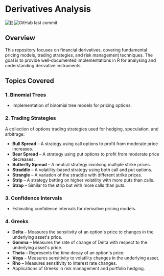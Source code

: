 # Derivatives Analysis

[![R](https://img.shields.io/badge/R-4.x-blue.svg)](https://www.r-project.org/)
![GitHub last commit](https://img.shields.io/github/last-commit/vladislavpyatnitskiy/deRivatives.svg)

## Overview
This repository focuses on financial derivatives, covering fundamental pricing models, trading strategies, and risk management techniques. The goal is to provide well-documented implementations in R for analysing and understanding derivative instruments.

## Topics Covered

### 1. Binomial Trees
- Implementation of binomial tree models for pricing options.

### 2. Trading Strategies
A collection of options trading strategies used for hedging, speculation, and arbitrage:
- **Bull Spread** – A strategy using call options to profit from moderate price increases.
- **Bear Spread** – A strategy using put options to profit from moderate price decreases.
- **Butterfly Spread** – A neutral strategy involving multiple strike prices.
- **Straddle** – A volatility-based strategy using both call and put options.
- **Strangle** – A variation of the straddle with different strike prices.
- **Strip** – A strategy betting on higher volatility with more puts than calls.
- **Strap** – Similar to the strip but with more calls than puts.

### 3. Confidence Intervals
- Estimating confidence intervals for derivative pricing models.

### 4. Greeks
- **Delta** – Measures the sensitivity of an option's price to changes in the underlying asset's price.
- **Gamma** – Measures the rate of change of Delta with respect to the underlying asset's price.
- **Theta** – Represents the time decay of an option's price.
- **Vega** – Measures sensitivity to volatility changes in the underlying asset.
- **Rho** – Measures sensitivity to interest rate changes.
- Applications of Greeks in risk management and portfolio hedging.
